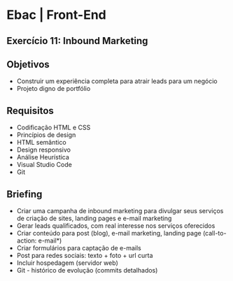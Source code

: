 # Ebac | Front-End
## Exercício 11: Inbound Marketing

## Objetivos
- Construir um experiência completa para atrair leads para um negócio
- Projeto digno de portfólio

## Requisitos
- Codificação HTML e CSS
- Princípios de design
- HTML semântico
- Design responsivo
- Análise Heurística 
- Visual Studio Code
- Git 

## Briefing
- Criar uma campanha de inbound marketing para divulgar seus serviços de criação de sites, landing pages e e-mail marketing
- Gerar leads qualificados, com real interesse nos serviços oferecidos
- Criar conteúdo para post (blog), e-mail marketing, landing page (call-to-action: e-mail*)
- Criar formulários para captação de e-mails
- Post para redes sociais: texto + foto + url curta
- Incluir hospedagem (servidor web) 
- Git - histórico de evolução (commits detalhados)
